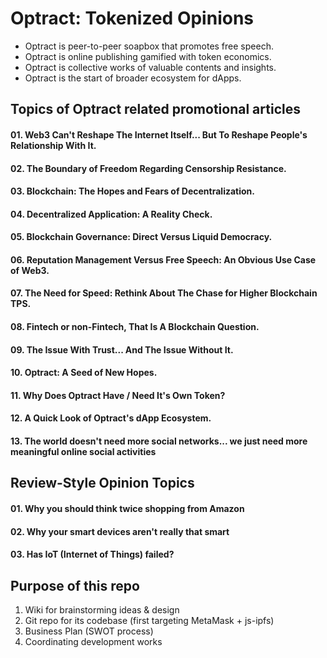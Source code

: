 # Optract: Tokenized Opinions
- Optract is peer-to-peer soapbox that promotes free speech.
- Optract is online publishing gamified with token economics.
- Optract is collective works of valuable contents and insights.
- Optract is the start of broader ecosystem for dApps. 


## Topics of Optract related promotional articles
#### 01. Web3 Can't Reshape The Internet Itself... But To Reshape People's Relationship With It.
#### 02. The Boundary of Freedom Regarding Censorship Resistance.
#### 03. Blockchain: The Hopes and Fears of Decentralization.
#### 04. Decentralized Application: A Reality Check.
#### 05. Blockchain Governance: Direct Versus Liquid Democracy. 
#### 06. Reputation Management Versus Free Speech: An Obvious Use Case of Web3.
#### 07. The Need for Speed: Rethink About The Chase for Higher Blockchain TPS.
#### 08. Fintech or non-Fintech, That Is A Blockchain Question.
#### 09. The Issue With Trust... And The Issue Without It.
#### 10. Optract: A Seed of New Hopes.
#### 11. Why Does Optract Have / Need It's Own Token?
#### 12. A Quick Look of Optract's dApp Ecosystem.
#### 13. The world doesn't need more social networks... we just need more meaningful online social activities


## Review-Style Opinion Topics
#### 01. Why you should think twice shopping from Amazon
#### 02. Why your smart devices aren't really that smart
#### 03. Has IoT (Internet of Things) failed?


## Purpose of this repo
1. Wiki for brainstorming ideas & design
2. Git repo for its codebase (first targeting MetaMask + js-ipfs)
3. Business Plan (SWOT process)
4. Coordinating development works

